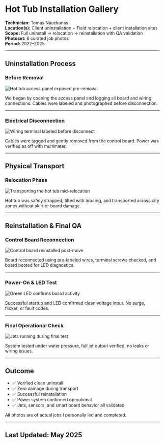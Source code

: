# Hot Tub Installation Gallery  
**Technician:** Tomas Nauckunas  
**Location(s):** Client uninstallation + Field relocation + client installation sites  
**Scope:** Full uninstall → relocation → reinstallation with QA validation  
**Photoset:** 6 curated job photos  
**Period:** 2022–2025

---

## Uninstallation Process

### Before Removal  
![Hot tub access panel exposed pre-removal](https://github.com/tnauckunas/field-system-reinstall-log/blob/main/assets/hot_tub_installs/images/1.%20panel_exposed_before_removal.jpg?raw=true)

We began by opening the access panel and logging all board and wiring connections. Cables were labeled and photographed before disconnection.

---

### Electrical Disconnection  
![Wiring terminal labeled before disconnect](https://github.com/tnauckunas/field-system-reinstall-log/blob/main/assets/hot_tub_installs/images/2.%20terminal_block_labeled.jpg?raw=true)

Cables were tagged and gently removed from the control board. Power was verified as off with multimeter.

---

## Physical Transport

### Relocation Phase  
![Transporting the hot tub mid-relocation](https://github.com/tnauckunas/field-system-reinstall-log/blob/main/assets/hot_tub_installs/images/3.%20moving_team_in_action.jpg?raw=true)

Hot tub was safely strapped, tilted with bracing, and transported across city zones without skirt or board damage.

---

## Reinstallation & Final QA

### Control Board Reconnection  
![Control board reinstalled post-move](https://github.com/tnauckunas/field-system-reinstall-log/blob/main/assets/hot_tub_installs/images/4.%20control_board_reinstall_complete.jpg?raw=true)

Board reconnected using pre-labeled wires, terminal screws checked, and board booted for LED diagnostics.

---

### Power-On & LED Test  
![Green LED confirms board activity](https://github.com/tnauckunas/field-system-reinstall-log/blob/main/assets/hot_tub_installs/images/5.%20Resetting%20&%20Powering%20On.jpg?raw=true)

Successful startup and LED confirmed clean voltage input. No surge, flicker, or fault codes.

---

### Final Operational Check  
![Jets running during final test](https://github.com/tnauckunas/field-system-reinstall-log/blob/main/assets/hot_tub_installs/images/6.%20final_jet_test_under_pressure.jpg?raw=true)

System tested under water pressure, full jet output verified, no leaks or wiring issues.

---

## Outcome

- ✅ Verified clean uninstall  
- ✅ Zero damage during transport  
- ✅ Successful reinstallation  
- ✅ Power system confirmed operational  
- ✅ Jets, sensors, and smart board behavior all validated

All photos are of actual jobs I personally led and completed.

---

## Last Updated: May 2025
